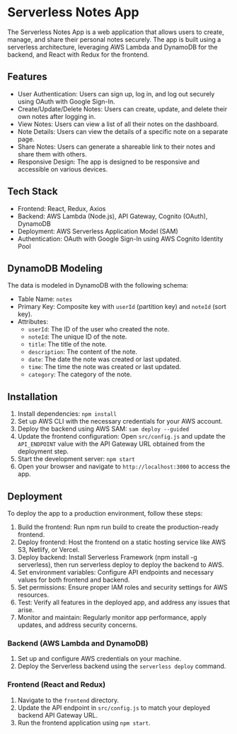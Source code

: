 # Serverless Notes App

The Serverless Notes App is a web application that allows users to create, manage, and share their personal notes securely. The app is built using a serverless architecture, leveraging AWS Lambda and DynamoDB for the backend, and React with Redux for the frontend.


## Features

- User Authentication: Users can sign up, log in, and log out securely using OAuth with Google Sign-In.
- Create/Update/Delete Notes: Users can create, update, and delete their own notes after logging in.
- View Notes: Users can view a list of all their notes on the dashboard.
- Note Details: Users can view the details of a specific note on a separate page.
- Share Notes: Users can generate a shareable link to their notes and share them with others.
- Responsive Design: The app is designed to be responsive and accessible on various devices.

  

## Tech Stack

- Frontend: React, Redux, Axios
- Backend: AWS Lambda (Node.js), API Gateway, Cognito (OAuth), DynamoDB
- Deployment: AWS Serverless Application Model (SAM)
- Authentication: OAuth with Google Sign-In using AWS Cognito Identity Pool

  

## DynamoDB Modeling

The data is modeled in DynamoDB with the following schema:

- Table Name: `notes`
- Primary Key: Composite key with `userId` (partition key) and `noteId` (sort key).
- Attributes: 
  - `userId`: The ID of the user who created the note.
  - `noteId`: The unique ID of the note.
  - `title`: The title of the note.
  - `description`: The content of the note.
  - `date`: The date the note was created or last updated.
  - `time`: The time the note was created or last updated.
  - `category`: The category of the note.



## Installation

1. Install dependencies: `npm install`
2. Set up AWS CLI with the necessary credentials for your AWS account.
3. Deploy the backend using AWS SAM: `sam deploy --guided`
4. Update the frontend configuration: Open `src/config.js` and update the `API_ENDPOINT` value with the API Gateway URL obtained from the deployment step.
5. Start the development server: `npm start`
6. Open your browser and navigate to `http://localhost:3000` to access the app.

   

## Deployment

To deploy the app to a production environment, follow these steps:

1. Build the frontend: Run npm run build to create the production-ready frontend.
2. Deploy frontend: Host the frontend on a static hosting service like AWS S3, Netlify, or Vercel.
3. Deploy backend: Install Serverless Framework (npm install -g serverless), then run serverless deploy to deploy the backend to AWS.
4. Set environment variables: Configure API endpoints and necessary values for both frontend and backend.
5. Set permissions: Ensure proper IAM roles and security settings for AWS resources.
6. Test: Verify all features in the deployed app, and address any issues that arise.
7. Monitor and maintain: Regularly monitor app performance, apply updates, and address security concerns.

   

### Backend (AWS Lambda and DynamoDB)

1. Set up and configure AWS credentials on your machine.
2. Deploy the Serverless backend using the `serverless deploy` command.

   

### Frontend (React and Redux)

1. Navigate to the `frontend` directory.
2. Update the API endpoint in `src/config.js` to match your deployed backend API Gateway URL.
3. Run the frontend application using `npm start`.

